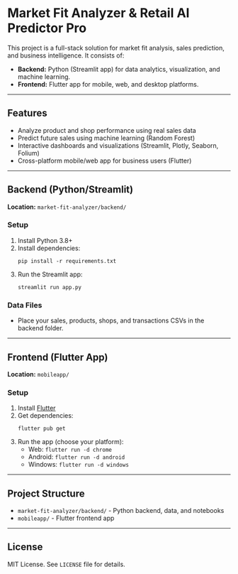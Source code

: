 
# Market Fit Analyzer & Retail AI Predictor Pro

This project is a full-stack solution for market fit analysis, sales prediction, and business intelligence. It consists of:

- **Backend:** Python (Streamlit app) for data analytics, visualization, and machine learning.
- **Frontend:** Flutter app for mobile, web, and desktop platforms.

---

## Features

- Analyze product and shop performance using real sales data
- Predict future sales using machine learning (Random Forest)
- Interactive dashboards and visualizations (Streamlit, Plotly, Seaborn, Folium)
- Cross-platform mobile/web app for business users (Flutter)

---

## Backend (Python/Streamlit)

**Location:** `market-fit-analyzer/backend/`

### Setup
1. Install Python 3.8+
2. Install dependencies:
	```
	pip install -r requirements.txt
	```
3. Run the Streamlit app:
	```
	streamlit run app.py
	```

### Data Files
- Place your sales, products, shops, and transactions CSVs in the backend folder.

---

## Frontend (Flutter App)

**Location:** `mobileapp/`

### Setup
1. Install [Flutter](https://flutter.dev/docs/get-started/install)
2. Get dependencies:
	```
	flutter pub get
	```
3. Run the app (choose your platform):
	- Web: `flutter run -d chrome`
	- Android: `flutter run -d android`
	- Windows: `flutter run -d windows`

---

## Project Structure

- `market-fit-analyzer/backend/` - Python backend, data, and notebooks
- `mobileapp/` - Flutter frontend app

---

## License

MIT License. See `LICENSE` file for details.
